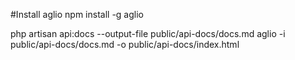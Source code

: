 

#Install aglio
npm install -g aglio

php artisan api:docs --output-file public/api-docs/docs.md
aglio -i public/api-docs/docs.md -o public/api-docs/index.html
